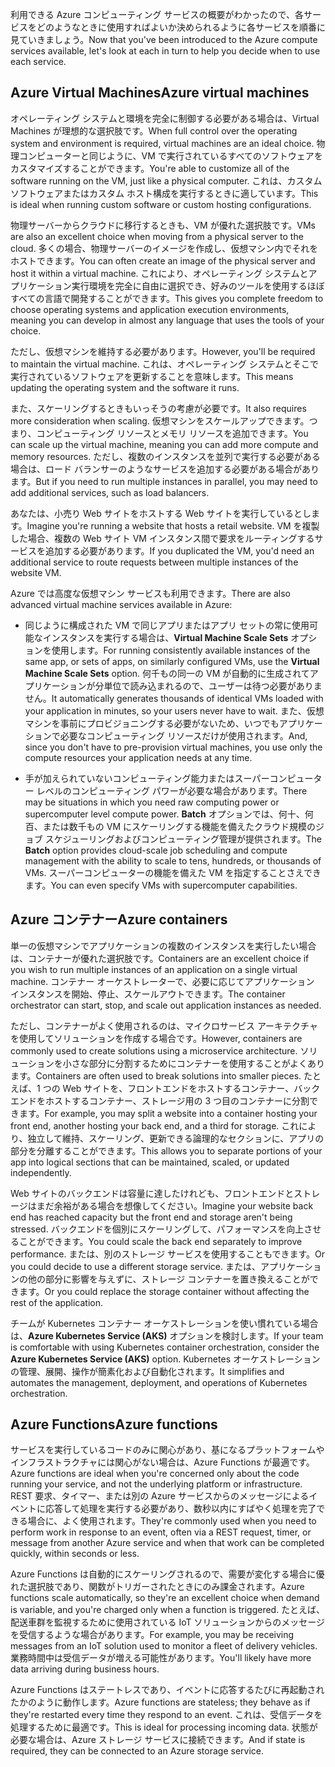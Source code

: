 <span data-ttu-id="355cf-101">利用できる Azure コンピューティング サービスの概要がわかったので、各サービスをどのようなときに使用すればよいか決められるように各サービスを順番に見ていきましょう。</span><span class="sxs-lookup"><span data-stu-id="355cf-101">Now that you've been introduced to the Azure compute services available, let's look at each in turn to help you decide when to use each service.</span></span>

## <a name="azure-virtual-machines"></a><span data-ttu-id="355cf-102">Azure Virtual Machines</span><span class="sxs-lookup"><span data-stu-id="355cf-102">Azure virtual machines</span></span>

<span data-ttu-id="355cf-103">オペレーティング システムと環境を完全に制御する必要がある場合は、Virtual Machines が理想的な選択肢です。</span><span class="sxs-lookup"><span data-stu-id="355cf-103">When full control over the operating system and environment is required, virtual machines are an ideal choice.</span></span> <span data-ttu-id="355cf-104">物理コンピューターと同じように、VM で実行されているすべてのソフトウェアをカスタマイズすることができます。</span><span class="sxs-lookup"><span data-stu-id="355cf-104">You're able to customize all of the software running on the VM, just like a physical computer.</span></span> <span data-ttu-id="355cf-105">これは、カスタム ソフトウェアまたはカスタム ホスト構成を実行するときに適しています。</span><span class="sxs-lookup"><span data-stu-id="355cf-105">This is ideal when running custom software or custom hosting configurations.</span></span>

<span data-ttu-id="355cf-106">物理サーバーからクラウドに移行するときも、VM が優れた選択肢です。</span><span class="sxs-lookup"><span data-stu-id="355cf-106">VMs are also an excellent choice when moving from a physical server to the cloud.</span></span> <span data-ttu-id="355cf-107">多くの場合、物理サーバーのイメージを作成し、仮想マシン内でそれをホストできます。</span><span class="sxs-lookup"><span data-stu-id="355cf-107">You can often create an image of the physical server and host it within a virtual machine.</span></span> <span data-ttu-id="355cf-108">これにより、オペレーティング システムとアプリケーション実行環境を完全に自由に選択でき、好みのツールを使用するほぼすべての言語で開発することができます。</span><span class="sxs-lookup"><span data-stu-id="355cf-108">This gives you complete freedom to choose operating systems and application execution environments, meaning you can develop in almost any language that uses the tools of your choice.</span></span>

<span data-ttu-id="355cf-109">ただし、仮想マシンを維持する必要があります。</span><span class="sxs-lookup"><span data-stu-id="355cf-109">However, you'll be required to maintain the virtual machine.</span></span> <span data-ttu-id="355cf-110">これは、オペレーティング システムとそこで実行されているソフトウェアを更新することを意味します。</span><span class="sxs-lookup"><span data-stu-id="355cf-110">This means updating the operating system and the software it runs.</span></span> 

<span data-ttu-id="355cf-111">また、スケーリングするときもいっそうの考慮が必要です。</span><span class="sxs-lookup"><span data-stu-id="355cf-111">It also requires more consideration when scaling.</span></span> <span data-ttu-id="355cf-112">仮想マシンをスケールアップできます。つまり、コンピューティング リソースとメモリ リソースを追加できます。</span><span class="sxs-lookup"><span data-stu-id="355cf-112">You can scale up the virtual machine, meaning you can add more compute and memory resources.</span></span> <span data-ttu-id="355cf-113">ただし、複数のインスタンスを並列で実行する必要がある場合は、ロード バランサーのようなサービスを追加する必要がある場合があります。</span><span class="sxs-lookup"><span data-stu-id="355cf-113">But if you need to run multiple instances in parallel, you may need to add additional services, such as load balancers.</span></span>

<span data-ttu-id="355cf-114">あなたは、小売り Web サイトをホストする Web サイトを実行しているとします。</span><span class="sxs-lookup"><span data-stu-id="355cf-114">Imagine you're running a website that hosts a retail website.</span></span> <span data-ttu-id="355cf-115">VM を複製した場合、複数の Web サイト VM インスタンス間で要求をルーティングするサービスを追加する必要があります。</span><span class="sxs-lookup"><span data-stu-id="355cf-115">If you duplicated the VM, you'd need an additional service to route requests between multiple instances of the website VM.</span></span>

<span data-ttu-id="355cf-116">Azure では高度な仮想マシン サービスも利用できます。</span><span class="sxs-lookup"><span data-stu-id="355cf-116">There are also advanced virtual machine services available in Azure:</span></span>

* <span data-ttu-id="355cf-117">同じように構成された VM で同じアプリまたはアプリ セットの常に使用可能なインスタンスを実行する場合は、**Virtual Machine Scale Sets** オプションを使用します。</span><span class="sxs-lookup"><span data-stu-id="355cf-117">For running consistently available instances of the same app, or sets of apps, on similarly configured VMs, use the **Virtual Machine Scale Sets** option.</span></span> <span data-ttu-id="355cf-118">何千もの同一の VM が自動的に生成されてアプリケーションが分単位で読み込まれるので、ユーザーは待つ必要がありません。</span><span class="sxs-lookup"><span data-stu-id="355cf-118">It automatically generates thousands of identical VMs loaded with your application in minutes, so your users never have to wait.</span></span> <span data-ttu-id="355cf-119">また、仮想マシンを事前にプロビジョニングする必要がないため、いつでもアプリケーションで必要なコンピューティング リソースだけが使用されます。</span><span class="sxs-lookup"><span data-stu-id="355cf-119">And, since you don't have to pre-provision virtual machines, you use only the compute resources your application needs at any time.</span></span>

* <span data-ttu-id="355cf-120">手が加えられていないコンピューティング能力またはスーパーコンピューター レベルのコンピューティング パワーが必要な場合があります。</span><span class="sxs-lookup"><span data-stu-id="355cf-120">There may be situations in which you need raw computing power or supercomputer level compute power.</span></span> <span data-ttu-id="355cf-121">**Batch** オプションでは、何十、何百、または数千もの VM にスケーリングする機能を備えたクラウド規模のジョブ スケジューリングおよびコンピューティング管理が提供されます。</span><span class="sxs-lookup"><span data-stu-id="355cf-121">The **Batch** option provides cloud-scale job scheduling and compute management with the ability to scale to tens, hundreds, or thousands of VMs.</span></span> <span data-ttu-id="355cf-122">スーパーコンピューターの機能を備えた VM を指定することさえできます。</span><span class="sxs-lookup"><span data-stu-id="355cf-122">You can even specify VMs with supercomputer capabilities.</span></span>

## <a name="azure-containers"></a><span data-ttu-id="355cf-123">Azure コンテナー</span><span class="sxs-lookup"><span data-stu-id="355cf-123">Azure containers</span></span>

<span data-ttu-id="355cf-124">単一の仮想マシンでアプリケーションの複数のインスタンスを実行したい場合は、コンテナーが優れた選択肢です。</span><span class="sxs-lookup"><span data-stu-id="355cf-124">Containers are an excellent choice if you wish to run multiple instances of an application on a single virtual machine.</span></span> <span data-ttu-id="355cf-125">コンテナー オーケストレーターで、必要に応じてアプリケーション インスタンスを開始、停止、スケールアウトできます。</span><span class="sxs-lookup"><span data-stu-id="355cf-125">The container orchestrator can start, stop, and scale out application instances as needed.</span></span>

<span data-ttu-id="355cf-126">ただし、コンテナーがよく使用されるのは、マイクロサービス アーキテクチャを使用してソリューションを作成する場合です。</span><span class="sxs-lookup"><span data-stu-id="355cf-126">However, containers are commonly used to create solutions using a microservice architecture.</span></span> <span data-ttu-id="355cf-127">ソリューションを小さな部分に分割するためにコンテナーを使用することがよくあります。</span><span class="sxs-lookup"><span data-stu-id="355cf-127">Containers are often used to break solutions into smaller pieces.</span></span> <span data-ttu-id="355cf-128">たとえば、1 つの Web サイトを、フロントエンドをホストするコンテナー、バックエンドをホストするコンテナー、ストレージ用の 3 つ目のコンテナーに分割できます。</span><span class="sxs-lookup"><span data-stu-id="355cf-128">For example, you may split a website into a container hosting your front end, another hosting your back end, and a third for storage.</span></span> <span data-ttu-id="355cf-129">これにより、独立して維持、スケーリング、更新できる論理的なセクションに、アプリの部分を分離することができます。</span><span class="sxs-lookup"><span data-stu-id="355cf-129">This allows you to separate portions of your app into logical sections that can be maintained, scaled, or updated independently.</span></span>

<span data-ttu-id="355cf-130">Web サイトのバックエンドは容量に達したけれども、フロントエンドとストレージはまだ余裕がある場合を想像してください。</span><span class="sxs-lookup"><span data-stu-id="355cf-130">Imagine your website back end has reached capacity but the front end and storage aren't being stressed.</span></span> <span data-ttu-id="355cf-131">バックエンドを個別にスケーリングして、パフォーマンスを向上させることができます。</span><span class="sxs-lookup"><span data-stu-id="355cf-131">You could scale the back end separately to improve performance.</span></span> <span data-ttu-id="355cf-132">または、別のストレージ サービスを使用することもできます。</span><span class="sxs-lookup"><span data-stu-id="355cf-132">Or you could decide to use a different storage service.</span></span> <span data-ttu-id="355cf-133">または、アプリケーションの他の部分に影響を与えずに、ストレージ コンテナーを置き換えることができます。</span><span class="sxs-lookup"><span data-stu-id="355cf-133">Or you could replace the storage container without affecting the rest of the application.</span></span>

 <span data-ttu-id="355cf-134">チームが Kubernetes コンテナー オーケストレーションを使い慣れている場合は、**Azure Kubernetes Service (AKS)** オプションを検討します。</span><span class="sxs-lookup"><span data-stu-id="355cf-134">If your team is comfortable with using Kubernetes container orchestration, consider the **Azure Kubernetes Service (AKS)** option.</span></span> <span data-ttu-id="355cf-135">Kubernetes オーケストレーションの管理、展開、操作が簡素化および自動化されます。</span><span class="sxs-lookup"><span data-stu-id="355cf-135">It simplifies and automates the management, deployment, and operations of Kubernetes orchestration.</span></span>

## <a name="azure-functions"></a><span data-ttu-id="355cf-136">Azure Functions</span><span class="sxs-lookup"><span data-stu-id="355cf-136">Azure functions</span></span>

<span data-ttu-id="355cf-137">サービスを実行しているコードのみに関心があり、基になるプラットフォームやインフラストラクチャには関心がない場合は、Azure Functions が最適です。</span><span class="sxs-lookup"><span data-stu-id="355cf-137">Azure functions are ideal when you're concerned only about the code running your service, and not the underlying platform or infrastructure.</span></span> <span data-ttu-id="355cf-138">REST 要求、タイマー、または別の Azure サービスからのメッセージによるイベントに応答して処理を実行する必要があり、数秒以内にすばやく処理を完了できる場合に、よく使用されます。</span><span class="sxs-lookup"><span data-stu-id="355cf-138">They're commonly used when you need to perform work in response to an event, often via a REST request, timer, or message from another Azure service and when that work can be completed quickly, within seconds or less.</span></span>

<span data-ttu-id="355cf-139">Azure Functions は自動的にスケーリングされるので、需要が変化する場合に優れた選択肢であり、関数がトリガーされたときにのみ課金されます。</span><span class="sxs-lookup"><span data-stu-id="355cf-139">Azure functions scale automatically, so they're an excellent choice when demand is variable, and you're charged only when a function is triggered.</span></span> <span data-ttu-id="355cf-140">たとえば、配送車群を監視するために使用されている IoT ソリューションからのメッセージを受信するような場合があります。</span><span class="sxs-lookup"><span data-stu-id="355cf-140">For example, you may be receiving messages from an IoT solution used to monitor a fleet of delivery vehicles.</span></span> <span data-ttu-id="355cf-141">業務時間中は受信データが増える可能性があります。</span><span class="sxs-lookup"><span data-stu-id="355cf-141">You'll likely have more data arriving during business hours.</span></span>

<span data-ttu-id="355cf-142">Azure Functions はステートレスであり、イベントに応答するたびに再起動されたかのように動作します。</span><span class="sxs-lookup"><span data-stu-id="355cf-142">Azure functions are stateless; they behave as if they're restarted every time they respond to an event.</span></span> <span data-ttu-id="355cf-143">これは、受信データを処理するために最適です。</span><span class="sxs-lookup"><span data-stu-id="355cf-143">This is ideal for processing incoming data.</span></span> <span data-ttu-id="355cf-144">状態が必要な場合は、Azure ストレージ サービスに接続できます。</span><span class="sxs-lookup"><span data-stu-id="355cf-144">And if state is required, they can be connected to an Azure storage service.</span></span>
